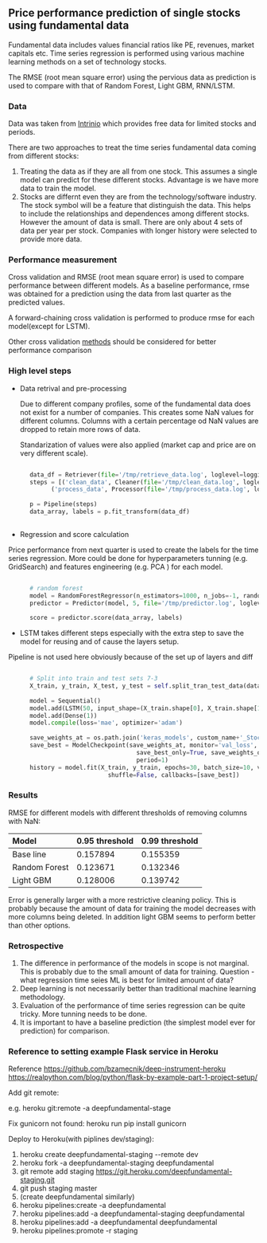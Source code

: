 ## Price performance prediction of single stocks using fundamental data ##

Fundamental data includes values financial ratios like PE, revenues, market capitals etc.
Time series regression is performed using various machine learning methods on a set of technology stocks.

The RMSE (root mean square error) using the pervious data as prediction is used to compare with that of Random Forest, Light GBM, RNN/LSTM.

### Data ###
Data was taken from [Intrinio](https://intrinio.com/) which provides free data for limited stocks and periods. 

There are two approaches to treat the time series fundamental data coming from different stocks:

1. Treating the data as if they are all from one stock. 
   This assumes a single model can predict for these different stocks. Advantage is we have more data to train the model.
2. Stocks are differnt even they are from the technology/software industry.
   The stock symbol will be a feature that distinguish the data.
   This helps to include the relationships and dependences among different stocks. However the amount of data is small.
   There are only about 4 sets of data per year per stock. Companies with longer history were selected to provide more data.
   
### Performance measurement ###
Cross validation and RMSE (root mean square error) is used to compare performance between different models.
As a baseline performance, rmse was obtained for a prediction using the data from last quarter as the predicted values.

A forward-chaining cross validation is performed to produce rmse for each model(except for LSTM).

Other cross validation [methods](https://towardsdatascience.com/time-series-nested-cross-validation-76adba623eb9) should be considered for better performance comparison 

### High level steps ###

* Data retrival and pre-processing

   Due to different company profiles, some of the fundamental data does not exist for a number of companies.
   This creates some NaN values for different columns. Columns with a certain percentage od NaN values are dropped to retain more rows of data.

   Standarization of values were also applied (market cap and price are on very different scale).

```python

      data_df = Retriever(file='/tmp/retrieve_data.log', loglevel=logging.DEBUG).getData()
      steps = [('clean_data', Cleaner(file='/tmp/clean_data.log', loglevel=logging.DEBUG)),
            ('process_data', Processor(file='/tmp/process_data.log', loglevel=logging.DEBUG))]
   
      p = Pipeline(steps)
      data_array, labels = p.fit_transform(data_df)
           
```

* Regression and score calculation

Price performance from next quarter is used to create the labels for the time series regression. 
More could be done for hyperparameters tunning (e.g. GridSearch) and features engineering (e.g. PCA ) for each model.

``` python

      # random forest
      model = RandomForestRegressor(n_estimators=1000, n_jobs=-1, random_state=0)
      predictor = Predictor(model, 5, file='/tmp/predictor.log', loglevel=logging.DEBUG)
   
      score = predictor.score(data_array, labels)
```

* LSTM takes different steps especially with the extra step to save the model for reusing and of cause the layers setup. 

Pipeline is not used here obviously because of the set up of layers and diff

``` python

      # Split into train and test sets 7-3
      X_train, y_train, X_test, y_test = self.split_tran_test_data(data_value_arrays, labels)
        
      model = Sequential()
      model.add(LSTM(50, input_shape=(X_train.shape[0], X_train.shape[1])))
      model.add(Dense(1))
      model.compile(loss='mae', optimizer='adam')
      
      save_weights_at = os.path.join('keras_models', custom_name+'_Stock_Fundamental_RNN_weights.hdf5')
      save_best = ModelCheckpoint(save_weights_at, monitor='val_loss', verbose=0,
                                    save_best_only=True, save_weights_only=False, mode='min',
                                    period=1)
      history = model.fit(X_train, y_train, epochs=30, batch_size=10, validation_data=(X_test, y_test), verbose=2,
                            shuffle=False, callbacks=[save_best])
```

### Results ###

RMSE for different models with different thresholds of removing columns with NaN:

|Model |0.95 threshold | 0.99 threshold |
|:---|:---|:---|
|Base line|0.157894 | 0.155359|
|Random Forest|0.123671 |0.132346 |
|Light GBM|0.128006 |0.139742 |

Error is generally larger with a more restrictive cleaning policy. This is probably because the amount of data for training the model decreases with more columns being deleted.
In addition light GBM seems to perform better than other options.

### Retrospective ###

1. The difference in performance of the models in scope is not marginal. This is probably due to the small amount
   of data for training. Question - what regression time seies ML is best for limited amount of data?
2. Deep learning is not necessarily better than traditional machine learning methodology.
3. Evaluation of the performance of time series regression can be quite tricky. More tunning needs to be done.
4. It is important to have a baseline prediction (the simplest model ever for prediction) for comparison.



### Reference to setting example Flask service in Heroku ###

Reference 
https://github.com/bzamecnik/deep-instrument-heroku
https://realpython.com/blog/python/flask-by-example-part-1-project-setup/

Add git remote:

e.g. heroku git:remote -a deepfundamental-stage

Fix gunicorn not found:
heroku run pip install gunicorn

Deploy to Heroku(with piplines dev/staging):

1. heroku create deepfundamental-staging --remote dev
1. heroku fork -a deepfundamental-staging deepfundamental
1. git remote add staging https://git.heroku.com/deepfundamental-staging.git
1. git push staging master
1. (create deepfundamental similarly)
1. heroku pipelines:create -a deepfundamental
1. heroku pipelines:add -a deepfundamental-staging deepfundamental
1. heroku pipelines:add -a deepfundamental deepfundamental
1. heroku pipelines:promote -r staging



